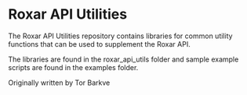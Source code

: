 # Roxar API Utilities

The Roxar API Utilities repository contains libraries for common utility
functions that can be used to supplement the Roxar API.

The libraries are found in the roxar_api_utils folder and sample example scripts
are found in the examples folder.

Originally written by Tor Barkve
